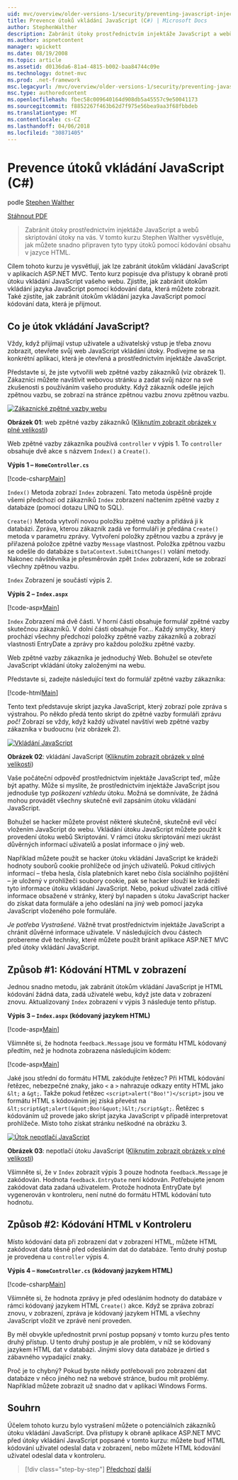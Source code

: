 ```yaml
---
uid: mvc/overview/older-versions-1/security/preventing-javascript-injection-attacks-cs
title: Prevence útoků vkládání JavaScript (C#) | Microsoft Docs
author: StephenWalther
description: Zabránit útoky prostřednictvím injektáže JavaScript a webů skriptování útoky na vás. V tomto kurzu Stephen Walther vysvětluje, jak můžete snadno de...
ms.author: aspnetcontent
manager: wpickett
ms.date: 08/19/2008
ms.topic: article
ms.assetid: d0136da6-81a4-4815-b002-baa84744c09e
ms.technology: dotnet-mvc
ms.prod: .net-framework
msc.legacyurl: /mvc/overview/older-versions-1/security/preventing-javascript-injection-attacks-cs
msc.type: authoredcontent
ms.openlocfilehash: fbec58c009640164d908db5a45557c9e50041173
ms.sourcegitcommit: f8852267f463b62d7f975e56bea9aa3f68fbbdeb
ms.translationtype: MT
ms.contentlocale: cs-CZ
ms.lasthandoff: 04/06/2018
ms.locfileid: "30871405"
---
```

<a name="preventing-javascript-injection-attacks-c"></a>Prevence útoků vkládání JavaScript (C#)
====================
podle [Stephen Walther](https://github.com/StephenWalther)

[Stáhnout PDF](http://download.microsoft.com/download/8/4/8/84843d8d-1575-426c-bcb5-9d0c42e51416/ASPNET_MVC_Tutorial_06_CS.pdf)

> Zabránit útoky prostřednictvím injektáže JavaScript a webů skriptování útoky na vás. V tomto kurzu Stephen Walther vysvětluje, jak můžete snadno připraven tyto typy útoků pomocí kódování obsahu v jazyce HTML.


Cílem tohoto kurzu je vysvětlují, jak lze zabránit útokům vkládání JavaScript v aplikacích ASP.NET MVC. Tento kurz popisuje dva přístupy k obraně proti útoku vkládání JavaScript vašeho webu. Zjistíte, jak zabránit útokům vkládání jazyka JavaScript pomocí kódování data, která můžete zobrazit. Také zjistíte, jak zabránit útokům vkládání jazyka JavaScript pomocí kódování data, která je přijmout.

## <a name="what-is-a-javascript-injection-attack"></a>Co je útok vkládání JavaScript?

Vždy, když přijímají vstup uživatele a uživatelský vstup je třeba znovu zobrazit, otevřete svůj web JavaScript vkládání útoky. Podívejme se na konkrétní aplikaci, která je otevřená a prostřednictvím injektáže JavaScript.

Představte si, že jste vytvořili web zpětné vazby zákazníků (viz obrázek 1). Zákazníci můžete navštívit webovou stránku a zadat svůj názor na své zkušenosti s používáním vašeho produkty. Když zákazník odešle jejich zpětnou vazbu, se zobrazí na stránce zpětnou vazbu znovu zpětnou vazbu.


[![Zákaznické zpětné vazby webu](preventing-javascript-injection-attacks-cs/_static/image2.png)](preventing-javascript-injection-attacks-cs/_static/image1.png)

**Obrázek 01**: web zpětné vazby zákazníků ([Kliknutím zobrazit obrázek v plné velikosti](preventing-javascript-injection-attacks-cs/_static/image3.png))


Web zpětné vazby zákazníka používá `controller` v výpis 1. To `controller` obsahuje dvě akce s názvem `Index()` a `Create()`.

**Výpis 1 – `HomeController.cs`**

[!code-csharp[Main](preventing-javascript-injection-attacks-cs/samples/sample1.cs)]

`Index()` Metoda zobrazí `Index` zobrazení. Tato metoda úspěšně projde všemi předchozí od zákazníků `Index` zobrazení načtením zpětné vazby z databáze (pomocí dotazu LINQ to SQL).

`Create()` Metoda vytvoří novou položku zpětné vazby a přidává ji k databázi. Zpráva, kterou zákazník zadá ve formuláři je předána `Create()` metoda v parametru zprávy. Vytvoření položky zpětnou vazbu a zprávy je přiřazená položce zpětné vazby `Message` vlastnost. Položka zpětnou vazbu se odešle do databáze s `DataContext.SubmitChanges()` volání metody. Nakonec návštěvníka je přesměrován zpět `Index` zobrazení, kde se zobrazí všechny zpětnou vazbu.

`Index` Zobrazení je součástí výpis 2.

**Výpis 2 – `Index.aspx`**

[!code-aspx[Main](preventing-javascript-injection-attacks-cs/samples/sample2.aspx)]

`Index` Zobrazení má dvě části. V horní části obsahuje formulář zpětné vazby skutečnou zákazníků. V dolní části obsahuje For... Každý smyčky, který prochází všechny předchozí položky zpětné vazby zákazníků a zobrazí vlastnosti EntryDate a zprávy pro každou položku zpětné vazby.

Web zpětné vazby zákazníka je jednoduchý Web. Bohužel se otevřete JavaScript vkládání útoky založenými na webu.

Představte si, zadejte následující text do formulář zpětné vazby zákazníka:

[!code-html[Main](preventing-javascript-injection-attacks-cs/samples/sample3.html)]

Tento text představuje skript jazyka JavaScript, který zobrazí pole zpráva s výstrahou. Po někdo předá tento skript do zpětné vazby formuláři zprávu <em>poč!</em> Zobrazí se vždy, když každý uživatel navštíví web zpětné vazby zákazníka v budoucnu (viz obrázek 2).


[![Vkládání JavaScript](preventing-javascript-injection-attacks-cs/_static/image5.png)](preventing-javascript-injection-attacks-cs/_static/image4.png)

**Obrázek 02**: vkládání JavaScript ([Kliknutím zobrazit obrázek v plné velikosti](preventing-javascript-injection-attacks-cs/_static/image6.png))


Vaše počáteční odpověď prostřednictvím injektáže JavaScript teď, může být apathy. Může si myslíte, že prostřednictvím injektáže JavaScript jsou jednoduše typ *poškození vzhledu* útoku. Možná se domníváte, že žádná mohou provádět všechny skutečně evil zapsáním útoku vkládání JavaScript.

Bohužel se hacker můžete provést některé skutečně, skutečně evil věcí vložením JavaScript do webu. Vkládání útoku JavaScript můžete použít k provedení útoku webů Skriptování. V rámci útoku skriptování mezi ukrást důvěrných informací uživatelů a poslat informace o jiný web.

Například můžete použít se hacker útoku vkládání JavaScript ke krádeži hodnoty souborů cookie prohlížeče od jiných uživatelů. Pokud citlivých informací – třeba hesla, čísla platebních karet nebo čísla sociálního pojištění – je uložený v prohlížeči soubory cookie, pak se hacker slouží ke krádeži tyto informace útoku vkládání JavaScript. Nebo, pokud uživatel zadá citlivé informace obsažené v stránky, který byl napaden s útoku JavaScript hacker do získat data formuláře a jeho odeslání na jiný web pomocí jazyka JavaScript vloženého pole formuláře.

*Je potřeba Vystrašené*. Vážně trvat prostřednictvím injektáže JavaScript a chránit důvěrné informace uživatele. V následujících dvou částech probereme dvě techniky, které můžete použít bránit aplikace ASP.NET MVC před útoky vkládání JavaScript.

## <a name="approach-1-html-encode-in-the-view"></a>Způsob #1: Kódování HTML v zobrazení

Jednou snadno metodu, jak zabránit útokům vkládání JavaScript je HTML kódování žádná data, zadá uživatelé webu, když jste data v zobrazení znovu. Aktualizovaný `Index` zobrazení v výpis 3 následuje tento přístup.

**Výpis 3 – `Index.aspx` (kódovaný jazykem HTML)**

[!code-aspx[Main](preventing-javascript-injection-attacks-cs/samples/sample4.aspx)]

Všimněte si, že hodnota `feedback.Message` jsou ve formátu HTML kódovaný předtím, než je hodnota zobrazena následujícím kódem:

[!code-aspx[Main](preventing-javascript-injection-attacks-cs/samples/sample5.aspx)]

Jaké jsou střední do formátu HTML zakódujte řetězec? Při HTML kódování řetězec, nebezpečné znaky, jako `<` a `>` nahrazuje odkazy entity HTML jako `&lt;` a `&gt;`. Takže pokud řetězec `<script>alert("Boo!")</script>` jsou ve formátu HTML s kódováním jej získá převést na `&lt;script&gt;alert(&quot;Boo!&quot;)&lt;/script&gt;`. Řetězec s kódováním už provede jako skript jazyka JavaScript v případě interpretovat prohlížeče. Místo toho získat stránku neškodné na obrázku 3.


[![Útok nepotlačí JavaScript](preventing-javascript-injection-attacks-cs/_static/image8.png)](preventing-javascript-injection-attacks-cs/_static/image7.png)

**Obrázek 03**: nepotlačí útoku JavaScript ([Kliknutím zobrazit obrázek v plné velikosti](preventing-javascript-injection-attacks-cs/_static/image9.png))


Všimněte si, že v `Index` zobrazit výpis 3 pouze hodnota `feedback.Message` je zakódován. Hodnota `feedback.EntryDate` není kódován. Potřebujete jenom zakódovat data zadaná uživatelem. Protože hodnota EntryDate byl vygenerován v kontroleru, není nutné do formátu HTML kódování tuto hodnotu.

## <a name="approach-2-html-encode-in-the-controller"></a>Způsob #2: Kódování HTML v Kontroleru

Místo kódování data při zobrazení dat v zobrazení HTML, můžete HTML zakódovat data těsně před odesláním dat do databáze. Tento druhý postup je provedena u `controller` výpis 4.

**Výpis 4 – `HomeController.cs` (kódovaný jazykem HTML)**

[!code-csharp[Main](preventing-javascript-injection-attacks-cs/samples/sample6.cs)]

Všimněte si, že hodnota zprávy je před odesláním hodnoty do databáze v rámci kódovaný jazykem HTML `Create()` akce. Když se zpráva zobrazí znovu, v zobrazení, zpráva je kódovaný jazykem HTML a všechny JavaScript vložit ve zprávě není proveden.

By měl obvykle upřednostnit první postup popsaný v tomto kurzu přes tento druhý přístup. U tento druhý postup je ale problém, v níž se kódovaný jazykem HTML dat v databázi. Jinými slovy data databáze je dirtied s zábavného vypadající znaky.

Proč je to chybný? Pokud byste někdy potřebovali pro zobrazení dat databáze v něco jiného než na webové stránce, budou mít problémy. Například můžete zobrazit už snadno dat v aplikaci Windows Forms.

## <a name="summary"></a>Souhrn

Účelem tohoto kurzu bylo vystrašení můžete o potenciálních zákazníků útoku vkládání JavaScript. Dva přístupy k obraně aplikace ASP.NET MVC před útoky vkládání JavaScript popsané v tomto kurzu: můžete buď HTML kódování uživatel odeslal data v zobrazení, nebo můžete HTML kódování uživatel odeslal data v kontroleru.

> [!div class="step-by-step"]
> [Předchozí](authenticating-users-with-windows-authentication-cs.md)
> [další](authenticating-users-with-forms-authentication-vb.md)
